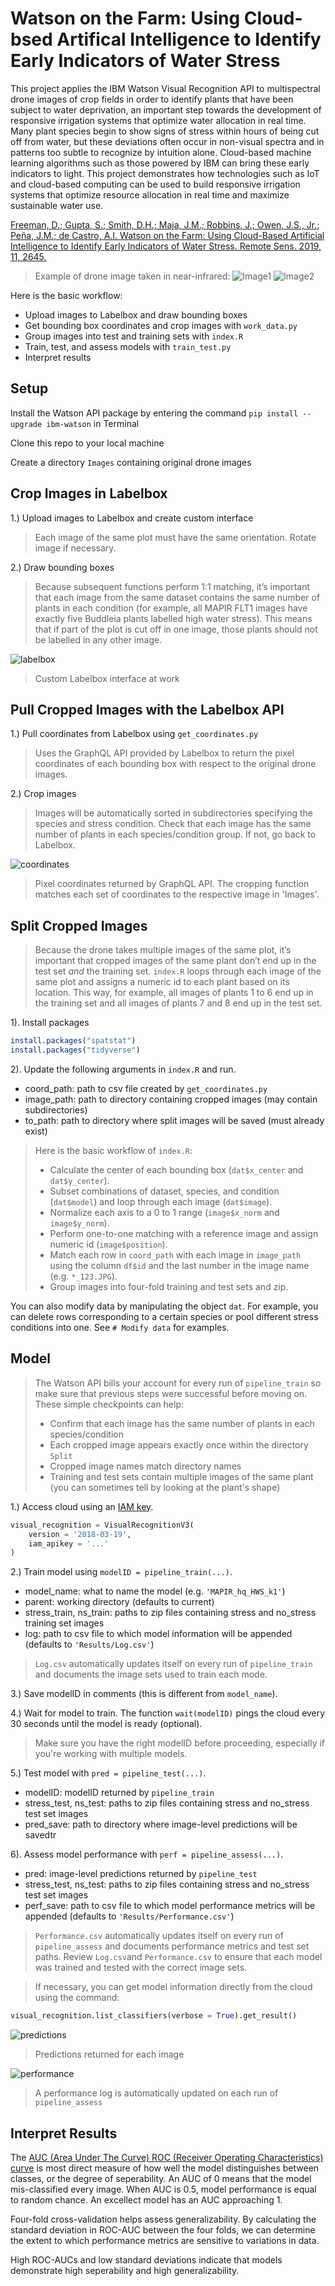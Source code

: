 Watson on the Farm: Using Cloud-bsed Artifical Intelligence to Identify Early Indicators of Water Stress
====

This project applies the IBM Watson Visual Recognition API to multispectral drone images of crop fields in order to identify plants that have been subject to water deprivation, an important step towards the development of responsive irrigation systems that optimize water allocation in real time. Many plant species begin to show signs of stress within hours of being cut off from water, but these deviations often occur in non-visual spectra and in patterns too subtle to recognize by intuition alone. Cloud-based machine learning algorithms such as those powered by IBM can bring these early indicators to light. This project demonstrates how technologies such as IoT and cloud-based computing can be used to build responsive irrigation systems that optimize resource allocation in real time and maximize sustainable water use.

[Freeman, D.; Gupta, S.; Smith, D.H.; Maja, J.M.; Robbins, J.; Owen, J.S., Jr.; Peña, J.M.; de Castro, A.I. Watson on the Farm: Using Cloud-Based Artificial Intelligence to Identify Early Indicators of Water Stress. Remote Sens. 2019, 11, 2645.](https://www.mdpi.com/572688)

> Example of drone image taken in near-infrared:
![Image1](https://github.com/danxfreeman/precision_ag/blob/master/images/infrared.JPG)
![Image2](https://github.com/danxfreeman/precision_ag/blob/master/images/uv.JPG)

Here is the basic workflow:

* Upload images to Labelbox and draw bounding boxes
* Get bounding box coordinates and crop images with `work_data.py`
* Group images into test and training sets with `index.R`
* Train, test, and assess models with `train_test.py`
* Interpret results

## Setup

Install the Watson API package by entering the command `pip install --upgrade ibm-watson` in Terminal

Clone this repo to your local machine

Create a directory `Images` containing original drone images

## Crop Images in Labelbox

1.) Upload images to Labelbox and create custom interface

> Each image of the same plot must have the same orientation. Rotate image if necessary.

2.) Draw bounding boxes

> Because subsequent functions perform 1:1 matching, it’s important that each image from the same dataset contains the same number of plants in each condition (for example, all MAPIR FLT1 images have exactly five Buddleia plants labelled high water stress). This means that if part of the plot is cut off in one image, those plants should not be labelled in any other image.

![labelbox](https://github.com/danxfreeman/precision_ag/blob/master/images/labelbox.gif)
> Custom Labelbox interface at work

## Pull Cropped Images with the Labelbox API

1.) Pull coordinates from Labelbox using `get_coordinates.py`

> Uses the GraphQL API provided by Labelbox to return the pixel coordinates of each bounding box with respect to the original drone images.

2.) Crop images

> Images will be automatically sorted in subdirectories specifying the species and stress condition. Check that each image has the same number of plants in each species/condition group. If not, go back to Labelbox.

![coordinates](https://github.com/danxfreeman/precision_ag/blob/master/images/coordinates.jpg)
> Pixel coordinates returned by GraphQL API. The cropping function matches each set of coordinates to the respective image in 'Images'.

## Split Cropped Images

> Because the drone takes multiple images of the same plot, it’s important that cropped images of the same plant don’t end up in the test set *and* the training set. `index.R` loops through each image of the same plot and assigns a numeric id to each plant based on its location. This way, for example, all images of plants 1 to 6 end up in the training set and all images of plants 7 and 8 end up in the test set.

1). Install packages

```r
install.packages("spatstat")
install.packages("tidyverse")
```

2). Update the following arguments in `index.R` and run.

* coord_path: path to csv file created by `get_coordinates.py`
* image_path: path to directory containing cropped images (may contain subdirectories)
* to_path: path to directory where split images will be saved (must already exist)

> Here is the basic workflow of `index.R`:
> * Calculate the center of each bounding box (`dat$x_center` and `dat$y_center`).
> * Subset combinations of dataset, species, and condition (`dat$model`) and loop through each image (`dat$image`).
> * Normalize each axis to a 0 to 1 range (`image$x_norm` and `image$y_norm`).
> * Perform one-to-one matching with a reference image and assign numeric id (`image$position`).
> * Match each row in `coord_path` with each image in `image_path` using the column `df$id` and the last number in the image name (e.g. `*_123.JPG`).
> * Group images into four-fold training and test sets and zip.

You can also modify data by manipulating the object `dat`. For example, you can delete rows corresponding to a certain species or pool different stress conditions into one. See `# Modify data` for examples.

## Model

> The Watson API bills your account for every run of `pipeline_train` so make sure that previous steps were successful before moving on. These simple checkpoints can help:
> * Confirm that each image has the same number of plants in each species/condition
> * Each cropped image appears exactly once within the directory `Split`
> * Cropped image names match directory names
> * Training and test sets contain multiple images of the same plant (you can sometimes tell by looking at the plant's shape)

1.) Access cloud using an [IAM key](https://cloud.ibm.com/docs/services/watson?topic=watson-iam).

```python
visual_recognition = VisualRecognitionV3(
    version = '2018-03-19',
    iam_apikey = '...'
)
```

2.) Train model using `modelID = pipeline_train(...)`.

* model_name: what to name the model (e.g. `'MAPIR_hq_HWS_k1'`)
* parent: working directory (defaults to current)
* stress_train, ns_train: paths to zip files containing stress and no_stress training set images
* log: path to csv file to which model information will be appended (defaults to `'Results/Log.csv'`)

> `Log.csv` automatically updates itself on every run of `pipeline_train` and documents the image sets used to train each mode.

3.) Save modelID in comments (this is different from `model_name`).

4.) Wait for model to train. The function `wait(modelID)` pings the cloud every 30 seconds until the model is ready (optional).

> Make sure you have the right modelID before proceeding, especially if you're working with multiple models.

5.) Test model with `pred = pipeline_test(...)`.

* modelID: modelID returned by `pipeline_train`
* stress_test, ns_test: paths to zip files containing stress and no_stress test set images
* pred_save: path to directory where image-level predictions will be savedtr

6). Assess model performance with `perf = pipeline_assess(...)`.

* pred: image-level predictions returned by `pipeline_test`
* stress_test, ns_test: paths to zip files containing stress and no_stress test set images
* perf_save: path to csv file to which model performance metrics will be appended (defaults to `'Results/Performance.csv'`)

> `Performance.csv` automatically updates itself on every run of `pipeline_assess` and documents performance metrics and test set paths. Review `Log.csv`and `Performance.csv` to ensure that each model was trained and tested with the correct image sets.

> If necessary, you can get model information directly from the cloud using the command:

```python
visual_recognition.list_classifiers(verbose = True).get_result()
```

![predictions](https://github.com/danxfreeman/precision_ag/blob/master/images/predictions.jpg)
> Predictions returned for each image

![performance](https://github.com/danxfreeman/precision_ag/blob/master/images/performance.jpg)
> A performance log is automatically updated on each run of `pipeline_assess`

## Interpret Results

The [AUC (Area Under The Curve) ROC (Receiver Operating Characteristics) curve](https://towardsdatascience.com/understanding-auc-roc-curve-68b2303cc9c5) is most direct measure of how well the model distinguishes between classes, or the degree of seperability. An AUC of 0 means that the model mis-classified every image. When AUC is 0.5, model performance is equal to random chance. An excellect model has an AUC approaching 1.

Four-fold cross-validation helps assess generalizability. By calculating the standard deviation in ROC-AUC between the four folds, we can determine the extent to which performance metrics are sensitive to variations in data.

High ROC-AUCs and low standard deviations indicate that models demonstrate high seperability and high generalizability. 

